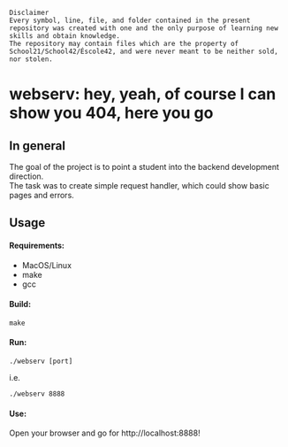 ```
Disclaimer
Every symbol, line, file, and folder contained in the present repository was created with one and the only purpose of learning new skills and obtain knowledge.
The repository may contain files which are the property of School21/School42/Éscole42, and were never meant to be neither sold, nor stolen.
```
# webserv: hey, yeah, of course I can show you 404, here you go

## In general

The goal of the project is to point a student into the backend development direction.<br>
The task was to create simple request handler, which could show basic pages and errors.<br>

## Usage

#### Requirements:
- MacOS/Linux
- make
- gcc

#### Build:
```
make
```
#### Run:
```
./webserv [port]
```
i.e.
```
./webserv 8888
```
#### Use:
Open your browser and go for http://localhost:8888!
